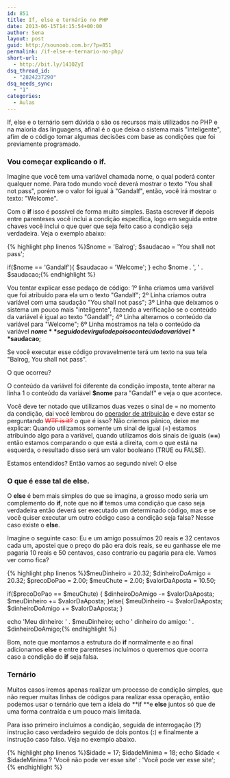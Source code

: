 ```yaml
---
id: 851
title: If, else e ternário no PHP
date: 2013-06-15T14:15:54+00:00
author: Sena
layout: post
guid: http://sounoob.com.br/?p=851
permalink: /if-else-e-ternario-no-php/
short-url:
  - http://bit.ly/141OZyI
dsq_thread_id:
  - "2824237290"
dsq_needs_sync:
  - "1"
categories:
  - Aulas
---
```

If, else e o ternário sem dúvida o são os recursos mais utilizados no PHP e na maioria das linguagens, afinal é o que deixa o sistema mais "inteligente", afim de o código tomar algumas decisões com base as condições que foi previamente programado.<!--more-->


  
<a name="if"></a>

### Vou começar explicando o if.

Imagine que você tem uma variável chamada nome, o qual poderá conter qualquer nome. Para todo mundo você deverá mostrar o texto "You shall not pass", porém se o valor foi igual à "Gandalf", então, você irá mostrar o texto: "Welcome".

Com o **if** isso é possível de forma muito simples. Basta escrever **if** depois entre parenteses você inclui a condição especifica, logo em seguida entre chaves você inclui o que quer que seja feito caso a condição seja verdadeira. Veja o exemplo abaixo:

{% highlight php linenos %}$nome = 'Balrog';
$saudacao = 'You shall not pass';

if($nome == 'Gandalf'){
    $saudacao = 'Welcome';
}
echo $nome . ', ' . $saudacao;{% endhighlight %} 

Vou tentar explicar esse pedaço de código: 1º linha criamos uma variável que foi atribuído para ela um o texto "Gandalf"; 2º Linha criamos outra variável com uma saudação "You shall not pass"; 3º Linha que deixamos o sistema um pouco mais "inteligente", fazendo a verificação se o conteúdo da variável é igual ao texto "Gandalf"; 4º Linha alteramos o conteúdo da variável para "Welcome"; 6º Linha mostramos na tela o conteúdo da variável **$nome** seguido de virgula depois o conteúdo da variável **$saudacao**;

Se você executar esse código provavelmente terá um texto na sua tela "Balrog, You shall not pass".

O que ocorreu?
  
O conteúdo da variável foi diferente da condição imposta, tente alterar na linha 1 o conteúdo da variável **$nome** para "Gandalf" e veja o que acontece.

Você deve ter notado que utilizamos duas vezes o sinal de = no momento da condição, dai você lembrou do [operador de atribuição](./operadores-de-atribuicao-no-php/ "Operadores de Atribuição no PHP") e deve estar se perguntando <del style="color: #ff0000;" datetime="2013-06-15T16:11:18+00:00">WTF is it?</del> o que é isso? Não criemos pânico, deixe me explicar: Quando utilizamos somente um sinal de igual (=) estamos atribuindo algo para a variável, quando utilizamos dois sinais de iguais (**==**) então estamos comparando o que está a direita, com o que está na esquerda, o resultado disso será um valor booleano (TRUE ou FALSE).

Estamos entendidos? Então vamos ao segundo nivel: O else
  
<a name="else"></a>

### O que é esse tal de else.

O **else** é bem mais simples do que se imagina, a grosso modo seria um complemento do **if**, note que no **if** temos uma condição que caso seja verdadeira então deverá ser executado um determinado código, mas e se você quiser executar um outro código caso a condição seja falsa? Nesse caso existe o **else**.
  
Imagine o seguinte caso: Eu e um amigo possuímos 20 reais e 32 centavos cada um, apostei que o preço do pão era dois reais, se eu ganhasse ele me pagaria 10 reais e 50 centavos, caso contrario eu pagaria para ele. Vamos ver como fica?

{% highlight php linenos %}$meuDinheiro = 20.32;
$dinheiroDoAmigo = 20.32;
$precoDoPao = 2.00;
$meuChute = 2.00;
$valorDaAposta = 10.50;

if($precoDoPao == $meuChute) {
    $dinheiroDoAmigo -= $valorDaAposta;
    $meuDinheiro += $valorDaAposta;
}else{
    $meuDinheiro -= $valorDaAposta;
    $dinheiroDoAmigo += $valorDaAposta;
}

echo 'Meu dinheiro: ' . $meuDinheiro;
echo ' dinheiro do amigo: ' . $dinheiroDoAmigo;{% endhighlight %} 

Bom, note que montamos a estrutura do **if** normalmente e ao final adicionamos **else** e entre parenteses incluímos o queremos que ocorra caso a condição do **if** seja falsa.
  
<a name="ternario"></a>

### Ternário

Muitos casos iremos apenas realizar um processo de condição simples, que não requer muitas linhas de códigos para realizar essa operação, então podemos usar o ternário que tem a ideia do **if **e **else** juntos só que de uma forma contraída e um pouco mais limitada.
  
Para isso primeiro incluímos a condição, seguida de interrogação (**?**) instrução caso verdadeiro seguido de dois pontos (**:**) e finalmente a instrução caso falso. Veja no exemplo abaixo.

{% highlight php linenos %}$idade = 17;
$idadeMinima = 18;
echo $idade < $idadeMinima ? 'Você não pode ver esse site' : 'Você pode ver esse site';{% endhighlight %} 